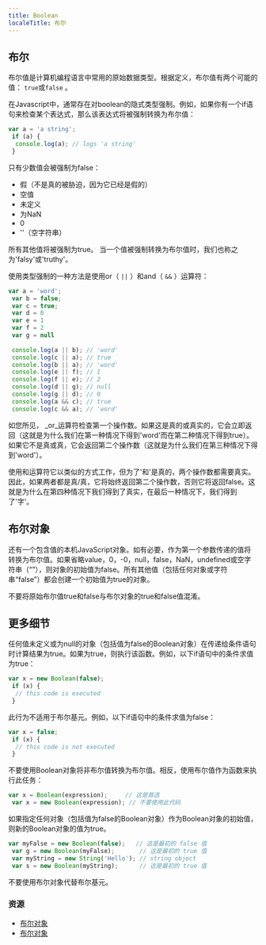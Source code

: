```yaml
---
title: Boolean
localeTitle: 布尔
---
```

## 布尔

布尔值是计算机编程语言中常用的原始数据类型。根据定义，布尔值有两个可能的值： `true`或`false` 。

在Javascript中，通常存在对boolean的隐式类型强制。例如，如果你有一个if语句来检查某个表达式，那么该表达式将被强制转换为布尔值：

```javascript
var a = 'a string'; 
 if (a) { 
  console.log(a); // logs 'a string' 
 } 
```

只有少数值会被强制为false：

*   假（不是真的被胁迫，因为它已经是假的）
*   空值
*   未定义
*   为NaN
*   0
*   ''（空字符串）

所有其他值将被强制为true。 当一个值被强制转换为布尔值时，我们也称之为'falsy'或'truthy'。

使用类型强制的一种方法是使用or（ `||` ）和and（ `&&` ）运算符：

```javascript
var a = 'word'; 
 var b = false; 
 var c = true; 
 var d = 0 
 var e = 1 
 var f = 2 
 var g = null 
 
 console.log(a || b); // 'word' 
 console.log(c || a); // true 
 console.log(b || a); // 'word' 
 console.log(e || f); // 1 
 console.log(f || e); // 2 
 console.log(d || g); // null 
 console.log(g || d); // 0 
 console.log(a && c); // true 
 console.log(c && a); // 'word' 
```

如您所见， _or_运算符检查第一个操作数。如果这是真的或真实的，它会立即返回（这就是为什么我们在第一种情况下得到'word'而在第二种情况下得到true）。如果它不是真或真，它会返回第二个操作数（这就是为什么我们在第三种情况下得到'word'）。

使用和运算符它以类似的方式工作，但为了'和'是真的，两个操作数都需要真实。因此，如果两者都是真/真，它将始终返回第二个操作数，否则它将返回false。这就是为什么在第四种情况下我们得到了真实，在最后一种情况下，我们得到了'字'。

## 布尔对象

还有一个包含值的本机JavaScript对象。如有必要，作为第一个参数传递的值将转换为布尔值。如果省略value，0，-0，null，false，NaN，undefined或空字符串（“”），则对象的初始值为false。所有其他值（包括任何对象或字符串“false”）都会创建一个初始值为true的对象。

不要将原始布尔值true和false与布尔对象的true和false值混淆。

## 更多细节

任何值未定义或为null的对象（包括值为false的Boolean对象）在传递给条件语句时计算结果为true。如果为true，则执行该函数。例如，以下if语句中的条件求值为true：

```javascript
var x = new Boolean(false); 
 if (x) { 
  // this code is executed 
 } 
```

此行为不适用于布尔基元。例如，以下if语句中的条件求值为false：

```javascript
var x = false; 
 if (x) { 
  // this code is not executed 
 } 
```

不要使用Boolean对象将非布尔值转换为布尔值。相反，使用布尔值作为函数来执行此任务：

```javascript
var x = Boolean(expression);     // 这是首选 
 var x = new Boolean(expression); // 不要使用此代码
```

如果指定任何对象（包括值为false的Boolean对象）作为Boolean对象的初始值，则新的Boolean对象的值为true。

```javascript
var myFalse = new Boolean(false);   // 这是最初的 false 值
 var g = new Boolean(myFalse);       // 这是最初的 true 值
 var myString = new String('Hello'); // string object 
 var s = new Boolean(myString);      // 这是最初的 true 值
```

不要使用布尔对象代替布尔基元。

### 资源

*   [布尔对象](https://developer.mozilla.org/en-US/docs/Web/JavaScript/Reference/Global_Objects/Boolean)
*   [布尔对象](https://docs.oracle.com/javase/7/docs/api/java/lang/Boolean.html)
